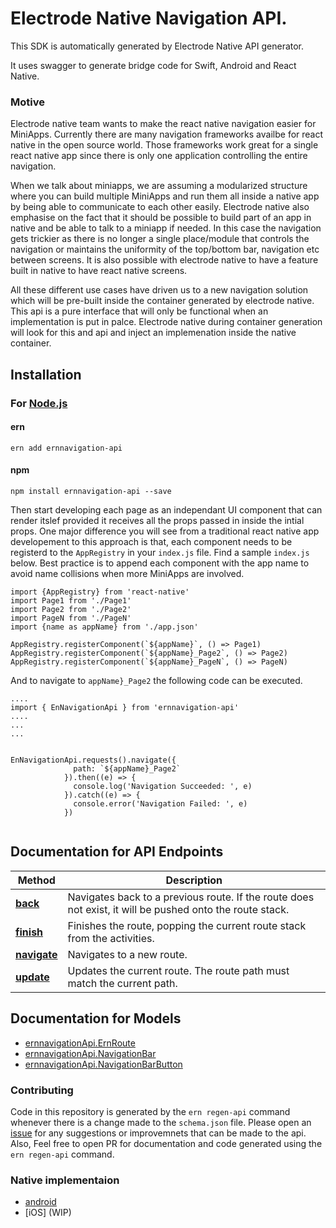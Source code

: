 
# Electrode Native Navigation API.

This SDK is automatically generated by Electrode Native API generator.

It uses swagger to generate bridge code for Swift, Android and React Native.

### Motive

Electrode native team wants to make the react native navigation easier for MiniApps. 
Currently there are many navigation frameworks availbe for react native in the open source world. Those frameworks work great for a single react native app since there is only one application controlling the entire navigation.

When we talk about miniapps, we are assuming a modularized structure where you can build multiple MiniApps and run them all inside a native app by being able to communicate to each other easily. Electrode native also emphasise on the fact that it should be possible to build part of an app in native and be able to talk to a miniapp if needed. 
In this case the navigation gets trickier as there is no longer a single place/module that controls the navigation or maintains the uniformity of the top/bottom bar, navigation etc between screens. 
It is also possible with electrode native to have a feature built in native to have react native screens. 

All these different use cases have driven us to a new navigation solution which will be pre-built inside the container generated by electrode native. 
This api is a pure interface that will only be functional when an implementation is put in palce. Electrode native during container generation will look for this and api and inject an implemenation inside the native container. 

## Installation

### For [Node.js](https://nodejs.org/)

#### ern

```shell
ern add ernnavigation-api
```

#### npm

```shell
npm install ernnavigation-api --save
```

Then start developing each page as an independant UI component that can render itslef provided it receives all the props passed in inside the intial props. 
One major difference you will see from a traditional react native app developement to this approach is that, each component needs to be registerd to the `AppRegistry` in your `index.js` file. 
Find a sample `index.js` below. Best practice is to append each component with the app name to avoid name collisions when more MiniApps are involved.

```
import {AppRegistry} from 'react-native'
import Page1 from './Page1'
import Page2 from './Page2'
import PageN from './PageN'
import {name as appName} from './app.json'

AppRegistry.registerComponent(`${appName}`, () => Page1)
AppRegistry.registerComponent(`${appName}_Page2`, () => Page2)
AppRegistry.registerComponent(`${appName}_PageN`, () => PageN)
```
 
And to navigate to `appName}_Page2` the following code can be executed.

```
....
import { EnNavigationApi } from 'ernnavigation-api'
....
...
...


EnNavigationApi.requests().navigate({
              path: `${appName}_Page2`
            }).then((e) => {
              console.log('Navigation Succeeded: ', e)
            }).catch((e) => {
              console.error('Navigation Failed: ', e)
            })
            
```

## Documentation for API Endpoints

Method | Description
------------ | -------------
[**back**](https://github.com/electrode-io/ern-navigation-api/blob/master/schema.json#L68) | Navigates back to a previous route.  If the route does not exist, it will be pushed onto the route stack.
[**finish**](https://github.com/electrode-io/ern-navigation-api/blob/master/schema.json#L49) | Finishes the route, popping the current route stack from the activities.
[**navigate**](https://github.com/electrode-io/ern-navigation-api/blob/master/schema.json#L11) | Navigates to a new route.
[**update**](https://github.com/electrode-io/ern-navigation-api/blob/master/schema.json#L30) | Updates the current route.  The route path must match the current path.

## Documentation for Models
 - [ernnavigationApi.ErnRoute](https://github.com/electrode-io/ern-navigation-api/blob/master/schema.json#L89)
 - [ernnavigationApi.NavigationBar](https://github.com/electrode-io/ern-navigation-api/blob/master/schema.json#L128)
 - [ernnavigationApi.NavigationBarButton](https://github.com/electrode-io/ern-navigation-api/blob/master/schema.json#L107)

### Contributing

Code in this repository is generated by the `ern regen-api` command whenever there is a change made to the `schema.json` file. Please open an [issue](https://github.com/electrode-io/ern-navigation-api/issues) for any suggestions or improvemnets that can be made to the api. Also, Feel free to open PR for documentation and code generated using the `ern regen-api` command. 

### Native implementaion

- [android](https://github.com/electrode-io/ernnavigation-api-impl-native/tree/master/android)
- [iOS] (WIP)

